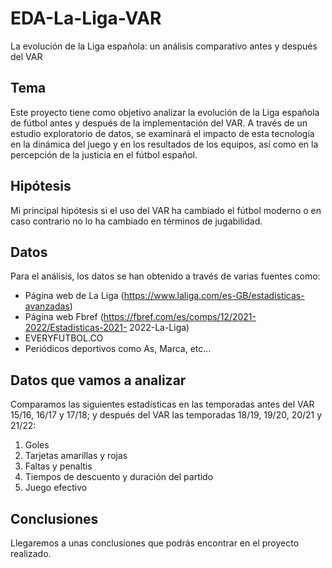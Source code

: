 # EDA-La-Liga-VAR
La evolución de la Liga española: un análisis comparativo antes y después del VAR

## Tema
Este proyecto tiene como objetivo analizar la evolución de la Liga española de fútbol antes y después de 
la implementación del VAR. A través de un estudio exploratorio de datos, se examinará el impacto de 
esta tecnología en la dinámica del juego y en los resultados de los equipos, así como en la percepción de 
la justicia en el fútbol español.

## Hipótesis 
Mi principal hipótesis si el uso del VAR ha cambiado el fútbol moderno o en caso contrario 
no lo ha cambiado en términos de jugabilidad.

## Datos
Para el análisis, los datos se han obtenido a través de varias fuentes como:
- Página web de La Liga (https://www.laliga.com/es-GB/estadisticas-avanzadas)
- Página web Fbref (https://fbref.com/es/comps/12/2021-2022/Estadisticas-2021-
2022-La-Liga)
- EVERYFUTBOL.CO
- Periódicos deportivos como As, Marca, etc...

## Datos que vamos a analizar
Comparamos las siguientes estadísticas en las temporadas antes del VAR 15/16, 16/17 y 17/18; y 
después del VAR las temporadas 18/19, 19/20, 20/21 y 21/22:
1. Goles 
2. Tarjetas amarillas y rojas 
3. Faltas y penaltis 
4. Tiempos de descuento y duración del partido
5. Juego efectivo

## Conclusiones
Llegaremos a unas conclusiones que podrás encontrar en el proyecto realizado. 